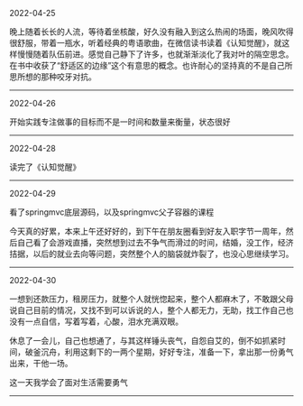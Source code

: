2022-04-25

晚上随着长长的人流，等待着坐核酸，好久没有融入到这么热闹的场面，晚风吹得很舒服，带着一瓶水，听着经典的粤语歌曲，在微信读书读着《认知觉醒》，就这样慢慢随着队伍前进。感觉自己静下了许多，也就渐渐淡化了我对叶的隔空思念。在书中收获了“舒适区的边缘”这个有意思的概念。也许耐心的坚持真的不是自己所思所想的那种咬牙对抗。

-----------

2022-04-26

开始实践专注做事的目标而不是一时间和数量来衡量，状态很好

---------

2022-04-28

读完了《认知觉醒》

---------

2022-04-29

看了springmvc底层源码，以及springmvc父子容器的课程

今天真的好累，本来上午还好好的，到下午在朋友圈看到好友入职字节一周年，然后自己看了会游戏直播，突然想到过去不争气而滑过的时间，结婚，没工作，经济拮据，以后的就业去向等问题，突然整个人的脑袋就炸裂了，也没心思继续学习。

----------

2022-04-30

一想到还款压力，租房压力，就整个人就恍惚起来，整个人都麻木了，不敢跟父母说自己目前的情况，又找不到可以诉说的人，整个人都无力，无助，找工作自己也没有一点自信，写着写着，心酸，泪水充满双眼。

休息了一会儿，自己也想通了，与其这样锤头丧气，自怨自艾的，倒不如抓紧时间，破釜沉舟，利用这剩下的一两个星期，好好专注，准备一下，拿出那一份勇气出来，干他一场。

这一天我学会了面对生活需要勇气

----------

